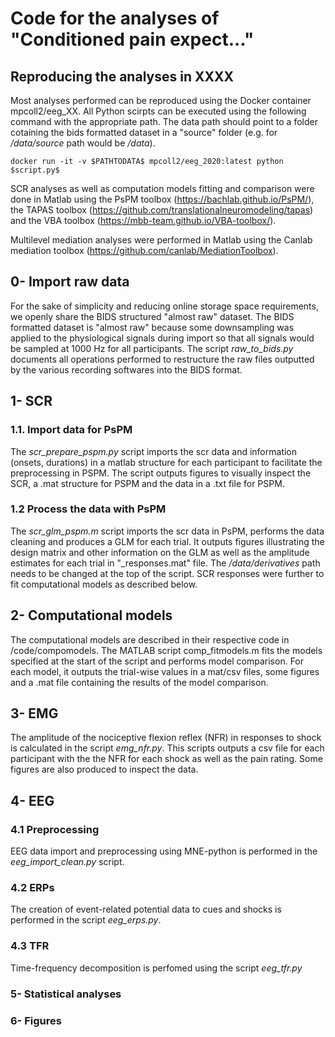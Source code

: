 # Code for the analyses of "Conditioned pain expect..."

## Reproducing the analyses in XXXX

Most analyses performed can be reproduced using the Docker container mpcoll2/eeg_XX. All Python scirpts can be executed using the following command with the appropriate path. The data path should point to a folder cotaining the bids formatted dataset in a "source" folder (e.g. for */data/source* path would be */data*).


```
docker run -it -v $PATHTODATA$ mpcoll2/eeg_2020:latest python $script.py$
```

SCR analyses as well as computation models fitting and comparison were done in Matlab using the PsPM toolbox (https://bachlab.github.io/PsPM/), the TAPAS toolbox (https://github.com/translationalneuromodeling/tapas) and the VBA toolbox (https://mbb-team.github.io/VBA-toolbox/).

Multilevel mediation analyses were performed in Matlab using the Canlab mediation toolbox (https://github.com/canlab/MediationToolbox).

## 0- Import raw data

For the sake of simplicity and reducing online storage space requirements, we openly share the BIDS structured "almost raw" dataset. The BIDS formatted dataset is "almost raw" because some downsampling was applied to the physiological signals during import so that all signals would be sampled at 1000 Hz for all participants. The script *raw_to_bids.py*  documents all operations performed to restructure the raw files outputted by the various recording softwares into the BIDS format.

## 1- SCR

### 1.1. Import data for PsPM

The *scr_prepare_pspm.py* script imports the scr data and information (onsets, durations) in a matlab structure for each participant to facilitate the preprocessing in PSPM. The script outputs figures to visually inspect the SCR, a .mat structure for PSPM and the data in a .txt file for PSPM.

### 1.2 Process the data with PsPM

The *scr_glm_pspm.m* script imports the scr data in PsPM, performs the data cleaning and produces a GLM for each trial. It outputs figures illustrating the design matrix and other information on the GLM as well as the amplitude estimates for each trial in "_responses.mat" file. The */data/derivatives* path needs to be changed at the top of the script. SCR responses were further to fit computational models as described below.

## 2- Computational models

The computational models are described in their respective code in /code/compomodels. The MATLAB script comp_fitmodels.m fits the models specified at the start of the script and performs model comparison. For each model, it outputs the trial-wise values in a mat/csv files, some figures and a .mat file containing the results of the model comparison.

## 3- EMG

The amplitude of the nociceptive flexion reflex (NFR) in responses to shock is calculated in the script *emg_nfr.py*. This scripts outputs a csv file for each participant with the the NFR for each shock as well as the pain rating. Some figures are also produced to inspect the data.

## 4- EEG

### 4.1 Preprocessing

EEG data import and preprocessing using MNE-python is performed in the *eeg_import_clean.py* script.

### 4.2 ERPs

The creation of event-related potential data to cues and shocks is performed in the script *eeg_erps.py*.

### 4.3 TFR

Time-frequency decomposition is perfomed using the script *eeg_tfr.py*



### 5- Statistical analyses


### 6- Figures
